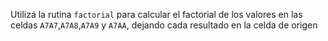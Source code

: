 Utilizá la rutina `factorial` para calcular el factorial de los valores en las celdas `A7A7`,`A7A8`,`A7A9` y `A7AA`, dejando cada resultado en la celda de origen